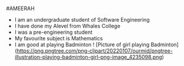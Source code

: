 #AMEERAH
- I am an undergraduate student of Software Engineering
- I have done my Alevel from Whales College
- I was a pre-engineering student
- My favourite subject is Mathematics
- I am good at playing Badminton
! [Picture of girl playing Badminton] (https://png.pngtree.com/png-clipart/20220107/ourmid/pngtree-illustration-playing-badminton-girl-png-image_4235098.png)
